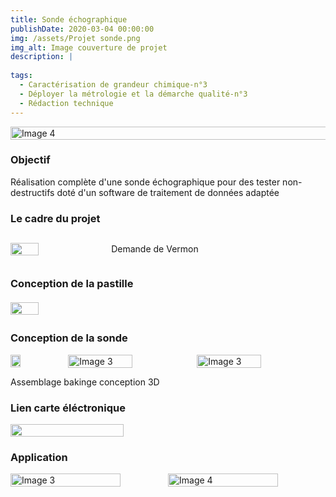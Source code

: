 ```yaml
---
title: Sonde échographique
publishDate: 2020-03-04 00:00:00
img: /assets/Projet sonde.png
img_alt: Image couverture de projet
description: |
  
tags: 
  - Caractérisation de grandeur chimique-n°3
  - Déployer la métrologie et la démarche qualité-n°3
  - Rédaction technique
---
```

<div style="display:flex; justify-content:center;">
    <img src="/assets/Chaine sonde.png" alt="Image 4" width="160%">
</div>

### Objectif
Réalisation complète d'une sonde échographique pour des tester non-destructifs doté d'un software de traitement de données adaptée

### Le cadre du projet
<div style="display:flex; align-items:center;">
    <img src="/assets/vermon.jpg"  width="30%" style="margin-right:10px;"style="margin-left:10px;">
<p> Demande de Vermon</p>
</div>

### Conception de la pastille
<div style="display:flex; align-items:center;">
    <img src="/assets/pastille.png"  width="30%" style="margin-right:10px;">
    <p style="margin-left:10px;">
    </p>
</div>

### Conception de la sonde 
<div style="display:flex; align-items:center;">
    <img src="/assets/tube.png"  width="20%" style="margin-right:10px;">
    <img src="/assets/Tubepla.jpg" alt="Image 3" width="50%">
    <img src="/assets/Sonde monté.jpg" alt="Image 3" width="50%">
</div>
  <p> Assemblage bakinge conception 3D</p>

### Lien carte éléctronique
<div style="display:flex; align-items:center;">
    <img src="/assets/redpitaya.png"  width="60%" style="margin-right:10px;">
</div>
<p> </p>

### Application
<div style="display:flex; justify-content:center;">
    <img src="/assets/applisonde1.png" alt="Image 3" width="70%">
    <img src="/assets/applisonde.png" alt="Image 4" width="70%">
</div>
<p></p>
